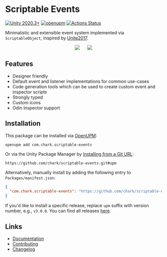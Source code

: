# Scriptable Events

[![Unity 2020.3+](https://img.shields.io/badge/unity-2020.3%2B-blue.svg)](https://unity3d.com/get-unity/download)
[![openupm](https://img.shields.io/npm/v/com.chark.scriptable-events?label=openupm&registry_uri=https://package.openupm.com)](https://openupm.com/packages/com.chark.scriptable-events/)
[![Actions Status](https://github.com/chark/scriptable-events/workflows/CI/badge.svg)](https://github.com/chark/scriptable-events/actions)

Minimalistic and extensible event system implemented via `ScriptableObject`, inspired by [Unite2017](https://www.youtube.com/watch?v=raQ3iHhE_Kk).

<p align="center">
  <img hspace="2%" src="event.png"/>
  <img hspace="2%" src="event-listener.png"/>
</p>

## Features

- Designer friendly
- Default event and listener implementations for common use-cases
- Code generation tools which can be used to create custom event and inspector scripts
- Strongly typed
- Custom icons
- Odin Inspector support

## Installation

This package can be installed via [OpenUPM](https://openupm.com/packages/com.chark.scriptable-events/):
```text
openupm add com.chark.scriptable-events
```

Or via the Unity Package Manager by [Installing from a Git URL](https://docs.unity3d.com/Manual/upm-ui-giturl.html):
```text
https://github.com/chark/scriptable-events.git#upm
```

Alternatively, manually install by adding the following entry to `Packages/manifest.json`:
```json
{
  "com.chark.scriptable-events": "https://github.com/chark/scriptable-events.git#upm"
}
```

If you'd like to install a specific release, replace `upm` suffix with version number, e.g., `v3.0.0`. You can find all releases [here](https://github.com/chark/scriptable-events/releases).

## Links

- [Documentation](../Packages/com.chark.scriptable-events/Documentation~/README.md)
- [Contributing](CONTRIBUTING.md)
- [Changelog](../Packages/com.chark.scriptable-events/CHANGELOG.md)
